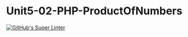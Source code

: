 # Unit5-02-PHP-ProductOfNumbers
[![GitHub's Super Linter](https://github.com/ICS2O-Programming-Kaitlin-G/Unit5-02-PHP-ProductOfNumbers/actions/workflows/main.yml/badge.svg)](https://github.com/ICS2O-Programming-Kaitlin-G/Unit5-02-PHP-ProductOfNumbers/actions)